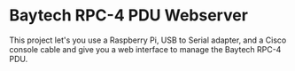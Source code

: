 # Baytech RPC-4 PDU Webserver

This project let's you use a Raspberry Pi, USB to Serial adapter, and a Cisco console cable and give you a web interface to manage the Baytech RPC-4 PDU.
